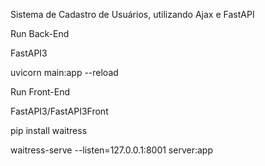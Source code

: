Sistema de Cadastro de Usuários, utilizando Ajax e FastAPI

Run Back-End

FastAPI3

uvicorn main:app --reload

Run Front-End

FastAPI3/FastAPI3Front

pip install waitress

waitress-serve --listen=127.0.0.1:8001 server:app
